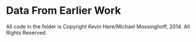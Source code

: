 Data From Earlier Work
=========
All code in the folder is Copyright Kevin Hare/Michael Mossinghoff, 2014. All Rights Reserved. 

